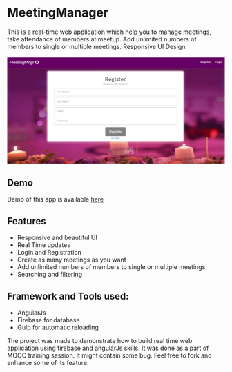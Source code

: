 # MeetingManager
This is a real-time web application which help you to manage meetings, take attendance of members at meetup. Add unlimited numbers of members to single or multiple meetings. Responsive UI Design. 
<br>
<br>
<img src="screenshots/register.png" alt="screenshots"/>

<h2>Demo</h2>
 Demo of this app is available <a href="http://abhishekraj.info/apps/MeetingManager/" target="_blank"> here</a><br>

<h2>Features</h2>
<ul>
<li> Responsive and beautiful UI</li>
<li> Real Time updates</li>
<li> Login and Registration</li>
<li> Create as many meetings as you want</li>
<li> Add unlimited numbers of members to single or multiple meetings.</li>
<li> Searching and filtering</li>
</ul>


<h2>Framework and Tools used:</h2>

<ul>
<li> AngularJs</li>
<li> Firebase for database</li>
<li>Gulp for automatic reloading</li>
</ul>

<p>The project was made to demonstrate how to build real time web application using firebase and angularJs skills. It was done as a part of MOOC training session. It might contain some bug. Feel free to fork and enhance some of its feature.<p>

